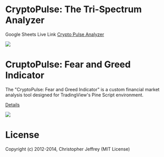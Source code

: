 # CryptoPulse: The Tri-Spectrum Analyzer

Google Sheets Live Link [Crypto Pulse Analyzer](https://docs.google.com/spreadsheets/d/e/2PACX-1vSeVZcMuB6FT_MAb-_C3LvgXGhWGCKH1kJEeidvWgYcWAsKVwVtiH7bJP_gnZPNf9nejZ1CPy59tPPI/pubhtml#)

![](https://github.com/geopayme/CryptoPulse/assets/8299759/632aa6ef-1080-4a88-94d8-9d0bb883ecb0)

# CruptoPulse: Fear and Greed Indicator

The "CryptoPulse: Fear and Greed Indicator" is a custom financial market analysis tool designed for TradingView's Pine Script environment. 

[Details](https://github.com/geopayme/CryptoPulseAnalyzer/tree/main/Indicators/fear-n-greed-indicator)

![](https://github.com/geopayme/CryptoPulseAnalyzer/blob/main/Indicators/images/Screenshot%202024-01-25%20at%205.09.30%20AM.png)

# License
Copyright (c) 2012-2014, Christopher Jeffrey (MIT License)


